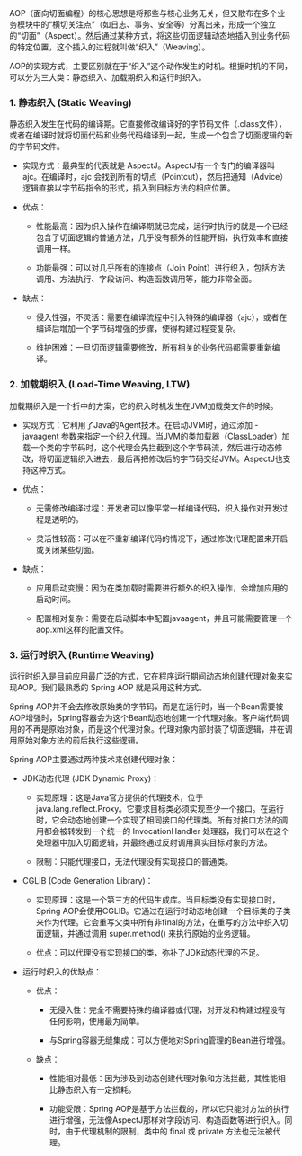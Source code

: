 
AOP（面向切面编程）的核心思想是将那些与核心业务无关，但又散布在多个业务模块中的“横切关注点”（如日志、事务、安全等）分离出来，形成一个独立的“切面”（Aspect）。然后通过某种方式，将这些切面逻辑动态地插入到业务代码的特定位置，这个插入的过程就叫做“织入”（Weaving）。

AOP的实现方式，主要区别就在于“织入”这个动作发生的时机。根据时机的不同，可以分为三大类：静态织入、加载期织入和运行时织入。

### 1. 静态织入 (Static Weaving)

静态织入发生在代码的编译期。它直接修改编译好的字节码文件（.class文件），或者在编译时就将切面代码和业务代码编译到一起，生成一个包含了切面逻辑的新的字节码文件。

- 实现方式：最典型的代表就是 AspectJ。AspectJ有一个专门的编译器叫 ajc。在编译时，ajc 会找到所有的切点（Pointcut），然后把通知（Advice）逻辑直接以字节码指令的形式，插入到目标方法的相应位置。
    
- 优点：
    
    - 性能最高：因为织入操作在编译期就已完成，运行时执行的就是一个已经包含了切面逻辑的普通方法，几乎没有额外的性能开销，执行效率和直接调用一样。
        
    - 功能最强：可以对几乎所有的连接点（Join Point）进行织入，包括方法调用、方法执行、字段访问、构造函数调用等，能力非常全面。
        
- 缺点：
    
    - 侵入性强，不灵活：需要在编译流程中引入特殊的编译器（ajc），或者在编译后增加一个字节码增强的步骤，使得构建过程变复杂。
        
    - 维护困难：一旦切面逻辑需要修改，所有相关的业务代码都需要重新编译。
        

### 2. 加载期织入 (Load-Time Weaving, LTW)

加载期织入是一个折中的方案，它的织入时机发生在JVM加载类文件的时候。

- 实现方式：它利用了Java的Agent技术。在启动JVM时，通过添加 -javaagent 参数来指定一个织入代理。当JVM的类加载器（ClassLoader）加载一个类的字节码时，这个代理会先拦截到这个字节码流，然后进行动态修改，将切面逻辑织入进去，最后再把修改后的字节码交给JVM。AspectJ也支持这种方式。
    
- 优点：
    
    - 无需修改编译过程：开发者可以像平常一样编译代码，织入操作对开发过程是透明的。
        
    - 灵活性较高：可以在不重新编译代码的情况下，通过修改代理配置来开启或关闭某些切面。
        
- 缺点：
    
    - 应用启动变慢：因为在类加载时需要进行额外的织入操作，会增加应用的启动时间。
        
    - 配置相对复杂：需要在启动脚本中配置javaagent，并且可能需要管理一个aop.xml这样的配置文件。
        

### 3. 运行时织入 (Runtime Weaving)

运行时织入是目前应用最广泛的方式，它在程序运行期间动态地创建代理对象来实现AOP。我们最熟悉的 Spring AOP 就是采用这种方式。

Spring AOP并不会去修改原始类的字节码，而是在运行时，当一个Bean需要被AOP增强时，Spring容器会为这个Bean动态地创建一个代理对象。客户端代码调用的不再是原始对象，而是这个代理对象。代理对象内部封装了切面逻辑，并在调用原始对象方法的前后执行这些逻辑。

Spring AOP主要通过两种技术来创建代理对象：

- JDK动态代理 (JDK Dynamic Proxy)：
    
    - 实现原理：这是Java官方提供的代理技术，位于java.lang.reflect.Proxy。它要求目标类必须实现至少一个接口。在运行时，它会动态地创建一个实现了相同接口的代理类。所有对接口方法的调用都会被转发到一个统一的 InvocationHandler 处理器，我们可以在这个处理器中加入切面逻辑，并最终通过反射调用真实目标对象的方法。
        
    - 限制：只能代理接口，无法代理没有实现接口的普通类。
        
- CGLIB (Code Generation Library)：
    
    - 实现原理：这是一个第三方的代码生成库。当目标类没有实现接口时，Spring AOP会使用CGLIB。它通过在运行时动态地创建一个目标类的子类来作为代理。它会重写父类中所有非final的方法，在重写的方法中织入切面逻辑，并通过调用 super.method() 来执行原始的业务逻辑。
        
    - 优点：可以代理没有实现接口的类，弥补了JDK动态代理的不足。
        
- 运行时织入的优缺点：
    
    - 优点：
        
        - 无侵入性：完全不需要特殊的编译器或代理，对开发和构建过程没有任何影响，使用最为简单。
            
        - 与Spring容器无缝集成：可以方便地对Spring管理的Bean进行增强。
            
    - 缺点：
        
        - 性能相对最低：因为涉及到动态创建代理对象和方法拦截，其性能相比静态织入有一定损耗。
            
        - 功能受限：Spring AOP是基于方法拦截的，所以它只能对方法的执行进行增强，无法像AspectJ那样对字段访问、构造函数等进行织入。同时，由于代理机制的限制，类中的 final 或 private 方法也无法被代理。
            

